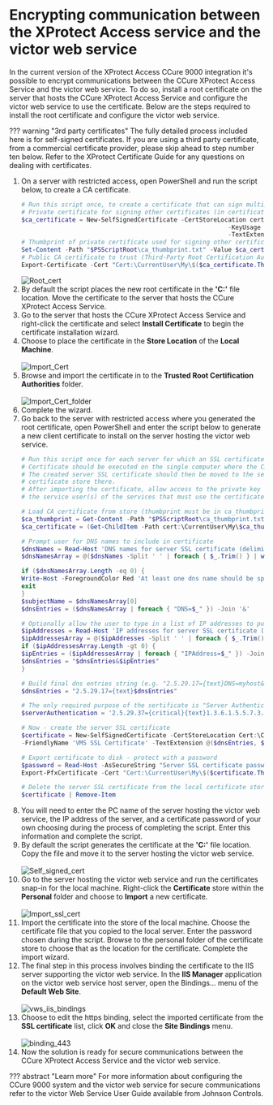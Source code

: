 # Encrypting communication between the XProtect Access service and the victor web service

In the current version of the XProtect Access CCure 9000 integration it's possible to encrypt communications between the CCure XProtect Access Service and the victor web service. To do so, install a root certificate on the server that hosts the CCure XProtect Access Service and configure the victor web service to use the certificate. Below are the steps required to install the root certificate and configure the victor web service.

??? warning "3rd party certificates"
    The fully detailed process included here is for self-signed certificates. If you are using a third party certificate, from a commercial certificate provider, please skip ahead to step number ten below. Refer to the XProtect Certificate Guide for any questions on dealing with certificates.

1. On a server with restricted access, open PowerShell and run the script below, to create a CA certificate.</br>
    ```ps1
    # Run this script once, to create a certificate that can sign multiple server SSL certificates
    # Private certificate for signing other certificates (in certificate store)
    $ca_certificate = New-SelfSignedCertificate -CertStoreLocation cert:\CurrentUser\My -DnsName 'VMS Certificate Authority' -KeyusageProperty All `
                                                             -KeyUsage CertSign, CRLSign, DigitalSignature -FriendlyName 'VMS CA Certificate' `
                                                             -TextExtension @("2.5.29.19={critical}{text}ca=TRUE")
    # Thumbprint of private certificate used for signing other certificates
    Set-Content -Path "$PSScriptRoot\ca_thumbprint.txt" -Value $ca_certificate.Thumbprint
    # Public CA certificate to trust (Third-Party Root Certification Authorities)
    Export-Certificate -Cert "Cert:\CurrentUser\My\$($ca_certificate.Thumbprint)" -FilePath "$PSScriptRoot\root-authority-public.cer"
    ```
    ![Root_cert](img/CX.Rootcert.png)</br>
2. By default the script places the new root certificate in the **'C:\'** file location. Move the certificate to the server that hosts the CCure XProtect Access Service.
3. Go to the server that hosts the CCure XProtect Access Service and right-click the certificate and select **Install Certificate** to begin the certificate installation wizard.
4. Choose to place the certificate in the **Store Location** of the **Local Machine**.</br>
    </br>
    ![Import_Cert](img/CX.Certimport1.png)</br>
5. Browse and import the certificate in to the **Trusted Root Certification Authorities** folder.</br>
    </br>
    ![Import_Cert_folder](img/CX.certimport2.png)</br>
6. Complete the wizard.
7. Go back to the server with restricted access where you generated the root certificate, open PowerShell and enter the script below to generate a new client certificate to install on the server hosting the victor web service.</br>
    ```ps1
    # Run this script once for each server for which an SSL certificate is needed.
    # Certificate should be executed on the single computer where the CA certificate is located.
    # The created server SSL certificate should then be moved to the server and imported in the
    # certificate store there.
    # After importing the certificate, allow access to the private key of the certificate for
    # the service user(s) of the services that must use the certificate.

    # Load CA certificate from store (thumbprint must be in ca_thumbprint.txt)
    $ca_thumbprint = Get-Content -Path "$PSScriptRoot\ca_thumbprint.txt"
    $ca_certificate = (Get-ChildItem -Path cert:\CurrentUser\My\$ca_thumbprint)

    # Prompt user for DNS names to include in certificate
    $dnsNames = Read-Host 'DNS names for server SSL certificate (delimited by space - 1st entry is also subject of certificate)'
    $dnsNamesArray = @($dnsNames -Split ' ' | foreach { $_.Trim() } | where { $_ })

    if ($dnsNamesArray.Length -eq 0) {
    Write-Host -ForegroundColor Red 'At least one dns name should be specified'
    exit
    }
    $subjectName = $dnsNamesArray[0]
    $dnsEntries = ($dnsNamesArray | foreach { "DNS=$_" }) -Join '&'

    # Optionally allow the user to type in a list of IP addresses to put in the certificate
    $ipAddresses = Read-Host 'IP addresses for server SSL certificate (delemited by space)'
    $ipAddressesArray = @($ipAddresses -Split ' ' | foreach { $_.Trim() } | where { $_ })
    if ($ipAddressesArray.Length -gt 0) {
    $ipEntries = ($ipAddressesArray | foreach { "IPAddress=$_" }) -Join '&'
    $dnsEntries = "$dnsEntries&$ipEntries"
    }

    # Build final dns entries string (e.g. "2.5.29.17={text}DNS=myhost&DNS=myhost.domain.com&IPAddress=10.0.0.103")
    $dnsEntries = "2.5.29.17={text}$dnsEntries"

    # The only required purpose of the sertificate is "Server Authentication"
    $serverAuthentication = '2.5.29.37={critical}{text}1.3.6.1.5.5.7.3.1'

    # Now - create the server SSL certificate
    $certificate = New-SelfSignedCertificate -CertStoreLocation Cert:\CurrentUser\My -Subject $subjectName -Signer $ca_certificate `
    -FriendlyName 'VMS SSL Certificate' -TextExtension @($dnsEntries, $serverAuthentication)

    # Export certificate to disk - protect with a password
    $password = Read-Host -AsSecureString "Server SSL certificate password"
    Export-PfxCertificate -Cert "Cert:\CurrentUser\My\$($certificate.Thumbprint)" -FilePath "$PSScriptRoot\$subjectName.pfx" -Password $password
    
    # Delete the server SSL certificate from the local certificate store
    $certificate | Remove-Item
    ```
8. You will need to enter the PC name of the server hosting the victor web service, the IP address of the server, and a certificate password of your own choosing during the process of completing the script. Enter this information and complete the script.
9. By default the script generates the certificate at the **'C:\'** file location. Copy the file and move it to the server hosting the victor web service.</br>
    </br>
    ![Self_signed_cert](img/CX.sslcert.png)</br>
10. Go to the server hosting the victor web service and run the certificates snap-in for the local machine. Right-click the **Certificate** store within the **Personal** folder and choose to **Import** a new certificate.</br>
    </br>
    ![Import_ssl_cert](img/CX.sslimport1.png)</br>
11. Import the certificate into the store of the local machine. Choose the certificate file that you copied to the local server. Enter the password chosen during the script. Browse to the personal folder of the certificate store to choose that as the location for the certificate. Complete the import wizard.
12. The final step in this process involves binding the certificate to the IIS server supporting the victor web service. In the **IIS Manager** application on the victor web service host server, open the Bindings... menu of the **Default Web Site**.</br>
    </br>
    ![vws_iis_bindings](CX.vwsIISbind.png)</br>
13. Choose to edit the https binding, select the imported certificate from the **SSL certificate** list, click **OK** and close the **Site Bindings** menu.</br>
    </br>
    ![binding_443](img/CX.edit443binding.png)</br>
14. Now the solution is ready for secure communications between the CCure XProtect Access Service and the victor web service.

??? abstract "Learn more"
    For more information about configuring the CCure 9000 system and the victor web service for secure communications refer to the victor Web Service User Guide available from Johnson Controls.


